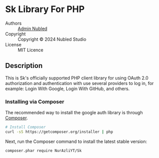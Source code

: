 # Sk Library For PHP

<dl>
  <dt>Authors</dt>
    <dd><a href="mailto:nubledstudio@gmail.com">Admin Nubled</a></dd>
  <dt>Copyright</dt><dd>Copyright © 2024 Nubled Studio</dd>
  <dt>License</dt><dd>MIT Licence</dd>
</dl>

## Description

This is Sk's officially supported PHP client library for using OAuth 2.0
authorization and authentication with use several providers to log in, for example: Login With Google, Login With GitHub, and others.

### Installing via Composer

The recommended way to install the google auth library is through
[Composer](http://getcomposer.org).

```bash
# Install Composer
curl -sS https://getcomposer.org/installer | php
```

Next, run the Composer command to install the latest stable version:

```bash
composer.phar require NurAzliYT/Sk
```
